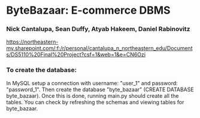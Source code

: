 # ByteBazaar: E-commerce DBMS
### Nick Cantalupa, Sean Duffy, Atyab Hakeem, Daniel Rabinovitz
https://northeastern-my.sharepoint.com/:f:/r/personal/cantalupa_n_northeastern_edu/Documents/DS5110%20Final%20Project?csf=1&web=1&e=CN6Ozi

### To create the database:
In MySQL setup a connection with username: "user_1" and password: "password_1". Then create the database "byte_bazaar" 
(CREATE DATABASE byte_bazaar). Once this is done, running main.py should create all the tables. You can check by 
refreshing the schemas and viewing tables for byte_bazaar.